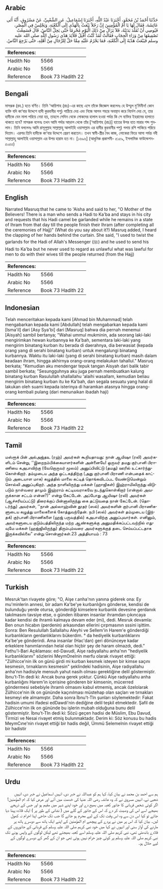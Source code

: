 ## Arabic


<div dir="rtl" lang="ar" style={{fontSize:'larger',backgroundColor:'#f8f9fa',padding:20}}>
حَدَّثَنَا أَحْمَدُ بْنُ مُحَمَّدٍ، أَخْبَرَنَا عَبْدُ اللَّهِ، أَخْبَرَنَا إِسْمَاعِيلُ، عَنِ الشَّعْبِيِّ، عَنْ مَسْرُوقٍ، أَنَّهُ أَتَى عَائِشَةَ، فَقَالَ لَهَا يَا أُمَّ الْمُؤْمِنِينَ إِنَّ رَجُلاً يَبْعَثُ بِالْهَدْىِ إِلَى الْكَعْبَةِ، وَيَجْلِسُ فِي الْمِصْرِ، فَيُوصِي أَنْ تُقَلَّدَ بَدَنَتُهُ، فَلاَ يَزَالُ مِنْ ذَلِكَ الْيَوْمِ مُحْرِمًا حَتَّى يَحِلَّ النَّاسُ‏.‏ قَالَ فَسَمِعْتُ تَصْفِيقَهَا مِنْ وَرَاءِ الْحِجَابِ فَقَالَتْ لَقَدْ كُنْتُ أَفْتِلُ قَلاَئِدَ هَدْىِ رَسُولِ اللَّهِ صلى الله عليه وسلم فَيَبْعَثُ هَدْيَهُ إِلَى الْكَعْبَةِ، فَمَا يَحْرُمُ عَلَيْهِ مِمَّا حَلَّ لِلرِّجَالِ مِنْ أَهْلِهِ، حَتَّى يَرْجِعَ النَّاسُ‏.‏
</div>
<div style={{backgroundColor:'#f8f9fa',padding:20, marginBottom: 10}}><table> <thead> <tr> <th>References:</th> <th></th> </tr> </thead> <tbody><tr><td>Hadith No</td><td>5566</td></tr><tr><td>Arabic No</td><td>5566</td></tr><tr><td>Reference</td><td>Book 73 Hadith 22</td></tr></tbody></table></div>

## Bengali


<div dir="ltr" lang="bn" style={{fontSize:'larger',backgroundColor:'#f8f9fa',padding:20}}>
মাসরূক (রহ.) হতে বর্ণিত। তিনি ‘আয়িশাহ (রাঃ)-এর কাছে এসে তাঁকে জিজ্ঞেস করলেনঃ হে উম্মুল মু’মিনীন! কোন ব্যক্তি যদি কা‘বার উদ্দেশে হাদী কুরবানীর পশু) পাঠিয়ে দেয় এবং নিজে আপন শহরে অবস্থান করে নির্দেশ দেয় যে, তার হাদীকে যেন মালা পরিয়ে নেয়া হয়, তাহলে সেদিন থেকে লোকদের হালাল হওয়া পর্যন্ত কি সে ব্যক্তির ইহরামের হালাতে থাকতে হবে? মাসরূক বলেনঃ তখন আমি পর্দার আড়াল থেকে তাঁর [‘আয়িশাহ (রাঃ)] হাতের উপর হাত মারার শব্দ শুনলাম। তিনি বললেনঃ আমি রাসূলুল্লাহ সাল্লাল্লাহু আলাইহি ওয়াসাল্লাম এর হাদীর কুরবানীর পশু) গলায় রশি পাকিয়ে পরিয়ে দিতাম। এরপর তিনি হাদীকে কা‘বার উদ্দেশে প্রেরণ করতেন। তখন স্বামী-স্ত্রীর বৈধ কাজ, লোকেরা ফিরে আসা পর্যন্ত নবী সাল্লাল্লাহু আলাইহি ওয়াসাল্লাম এর উপর হারাম হত না। [১৬৯৬] (আধুনিক প্রকাশনী- ৫১৫৯, ইসলামিক ফাউন্ডেশন- ৫০৫৫)
</div>
<div style={{backgroundColor:'#f8f9fa',padding:20, marginBottom: 10}}><table> <thead> <tr> <th>References:</th> <th></th> </tr> </thead> <tbody><tr><td>Hadith No</td><td>5566</td></tr><tr><td>Arabic No</td><td>5566</td></tr><tr><td>Reference</td><td>Book 73 Hadith 22</td></tr></tbody></table></div>

## English


<div dir="ltr" lang="en" style={{fontSize:'larger',backgroundColor:'#f8f9fa',padding:20}}>
Narrated Masruq:that he came to 'Aisha and said to her, "O Mother of the Believers! There is a man who sends a Hadi to Ka'ba and stays in his city and requests that his Hadi camel be garlanded while he remains in a state of Ihram from that day till the people finish their Ihram (after completing all the ceremonies of Hajj)" (What do you say about it?) Masruq added, I heard the clapping of her hands behind the curtain. She said, "I used to twist the garlands for the Hadi of Allah's Messenger (ﷺ) and he used to send his Hadi to Ka'ba but he never used to regard as unlawful what was lawful for men to do with their wives till the people returned (from the Hajj)
</div>
<div style={{backgroundColor:'#f8f9fa',padding:20, marginBottom: 10}}><table> <thead> <tr> <th>References:</th> <th></th> </tr> </thead> <tbody><tr><td>Hadith No</td><td>5566</td></tr><tr><td>Arabic No</td><td>5566</td></tr><tr><td>Reference</td><td>Book 73 Hadith 22</td></tr></tbody></table></div>

## Indonesian


<div dir="ltr" lang="id" style={{fontSize:'larger',backgroundColor:'#f8f9fa',padding:20}}>
Telah menceritakan kepada kami [Ahmad bin Muhammad] telah mengabarkan kepada kami [Abdullah] telah mengabarkan kepada kami [Isma'il] dari [Asy Sya'bi] dari [Masruq] bahwa dia pernah menemui [Aisyah] sambil bertanya; "Wahai ummul mukminin, ada seorang laki-laki mengirimkan hewan kurbannya ke Ka'bah, sementara laki-laki yang mengirim binatang kurban itu berada di daerahnya, dia berwasiat (kepada orang yang di serahi binatang kurban) untuk mengalungi binatang kurbannya. Waktu itu laki-laki (yang di serahi binatang kurban) masih dalam keadaan ihram, hingga akhirnya orang-orang melakukan tahallul." Masruq berkata; "Kemudian aku mendengar tepuk tangan Aisyah dari balik tabir sambil berkata; "Sesungguhnya aku juga pernah membuatkan kalung binatang kurban Rasulullah shallallahu 'alaihi wasallam, kemudian beliau mengirim binatang kurban itu ke Ka'bah, dan segala sesuatu yang halal di lakukan oleh suami kepada isterinya di haramkan atasnya hingga orang-orang kembali pulang (dari menunaikan ibadah haji)
</div>
<div style={{backgroundColor:'#f8f9fa',padding:20, marginBottom: 10}}><table> <thead> <tr> <th>References:</th> <th></th> </tr> </thead> <tbody><tr><td>Hadith No</td><td>5566</td></tr><tr><td>Arabic No</td><td>5566</td></tr><tr><td>Reference</td><td>Book 73 Hadith 22</td></tr></tbody></table></div>

## Tamil


<div dir="ltr" lang="ta" style={{fontSize:'larger',backgroundColor:'#f8f9fa',padding:20}}>
மஸ்ரூக் பின் அல்அஜ்தஉ (ரஹ்) அவர்கள் கூறியதாவது: நான் ஆயிஷா (ரலி) அவர்களிடம் சென்று, ‘‘இறைநம்பிக்கையாளர்களின் அன்னையே! ஒருவர் தமது குர்பானி பிராணியை கஅபாவிற்கு (வேறொருவர் மூலம்) அனுப்பிவிட்டு (தமது) ஊரில் உட்கார்ந்துகொள்கிறார். தம்முடைய அந்த ஒட்டகத்திற்கு (அது குர்பானி பிராணி என்பதைக் காட்டும் அடையாள மாக) கழுத்தில் மாலை கட்டித் தொங்கவிடப்பட வேண்டுமென்றும் சொல்லி அனுப்புகிறார். அந்த நாளிலிருந்து மக்கள் (ஹாஜிகள்) இஹ்ராமிலிருந்து விடுபடும் நாள்வரை தாமும் இஹ்ராம் கட்டியவராகவே நடந்துகொள்கிறார் (என்றால் அவருக்கான சட்டம் என்ன?)” என்று கேட்டேன். அப்போது ஆயிஷா (ரலி) அவர்கள் (ஆச்சரியப்பட்டு) திரைக்குப் பின்னாலிருந்து கை தட்டுவதை நான் கேட்டேன். (தொடர்ந்து) அவர்கள், ‘‘நான் அல்லாஹ்வின் தூதர் (ஸல்) அவர்களின் குர்பானி பிராணிகளுடைய கழுத்து மாலைகளைக் கோத்துவந்தேன். நபி (ஸல்) அவர்கள் தம்முடைய (இந்தக்) குர்பானி பிராணிகளை (ஹஜ் பருவத்தில்) கஅபாவிற்கு அனுப்புவார்கள். எனினும், அவர்களுடைய குடும்பத்திலிருந்த மற்ற ஆண்களுக்கு அனுமதிக்கப்பட்டவற்றில் எதுவுமே மக்கள் (ஹஜ்ஜிலிருந்து) திரும்பும்வரை அவர்களுக்குத் தடை செய்யப்பட்டதாக இருக்கவில்லை” என்று சொன்னார்கள்.23 அத்தியாயம் : 73
</div>
<div style={{backgroundColor:'#f8f9fa',padding:20, marginBottom: 10}}><table> <thead> <tr> <th>References:</th> <th></th> </tr> </thead> <tbody><tr><td>Hadith No</td><td>5566</td></tr><tr><td>Arabic No</td><td>5566</td></tr><tr><td>Reference</td><td>Book 73 Hadith 22</td></tr></tbody></table></div>

## Turkish


<div dir="ltr" lang="tr" style={{fontSize:'larger',backgroundColor:'#f8f9fa',padding:20}}>
Mesruk'tan rivayete göre; "O, Aişe r.anha'nın yanına giderek ona: Ey mu'minlerin annesi, bir adam Ka'be'ye kurbanlığını gönderse, kendisi de bulunduğu yerde otursa, gönderdiği kimselere kurbanlık devesine gerdanıık takılmasını tavsiye etse, o günden itibaren insanlar ihramdan çıkıncaya kadar kendisi de ihramlı kalmaya devam eder (mi), dedi. Mesruk devamla: Ben onun hicabın (perdenin) arkasından ellerini çırpmasının sssini işittim. Sonra: Ben Resulullah Sallallahu Aleyhi ve Sellem'in Harem'e gönderdiği kurbanlıkların gerdanlıklarını bükerdim. ° da hediyelik kurbanlıklarını Ka'be'ye gönderirdi. Ama insanlar (Hac'dan) geri dönünceye kadar erkeklere hanımlarından helal olan hiçbir şey de haram olmazdı, dedi." Fethu'l-Bari Açıklaması: ed-Davudl, Aişe radıyallahu anha'nın "hediyelik kurbanlıklarını" sözlerini MeymOnelnin merfu olarak rivayet ettiği: "Zülhicce'nin ilk on günü girdi mi kurban kesmek isteyen bir kimse saçını kesmesin, tırnaklarını kesmesin" şeklindeki hadisinin, Aişe radıyallahu anha'nın hadisiyle mensuh yahut nasih olması gerektiğine delil göstermiştir. İbnu't-TIn dedi ki: Ancak buna gerek yoktur. Çünkü Aişe radıyallahu anha kurbanlığını Harem'in içerisine gönderen bir kimsenin, mücerred göndermesi sebebiyle ihramlı olmasını kabul etmemiş, ancak özelolarak Zülhicce'nin ilk on gününde kaçınılması müstehap olan saçları ve tırnakları kesmeyi ele almamıştır. Daha sonra İbnu't-TIn şunları söylemektedir: Fakat hadisin umumi ifadesi edDawdi'nin dediğine delil teşkil etmektedir. Şafil de Zülhicce'nin ilk on gününde bu işlerin mubah olduğuna bunu delil göstermiştir. İbnu't-TIn dedi ki: Sözü geçen hadisi de Müslim, Ebu Davud, Tirmizi ve Nesai rivayet etmiş bulunmaktadır. Derim ki: Söz konusu bu hadis MeymCıne'nin rivayet ettiği bir hadis değil, Ümmü Selemelnin rivayet ettiği bir hadistir
</div>
<div style={{backgroundColor:'#f8f9fa',padding:20, marginBottom: 10}}><table> <thead> <tr> <th>References:</th> <th></th> </tr> </thead> <tbody><tr><td>Hadith No</td><td>5566</td></tr><tr><td>Arabic No</td><td>5566</td></tr><tr><td>Reference</td><td>Book 73 Hadith 22</td></tr></tbody></table></div>

## Urdu


<div dir="rtl" lang="ur" style={{fontSize:'larger',backgroundColor:'#f8f9fa',padding:20}}>
ہم سے احمد بن محمد نے بیان کیا، کہا ہم کو عبداللہ نے خبر دی، انہیں اسماعیل نے خبر دی، انہیں شعبی نے، انہیں مسروق نے کہ وہ عائشہ رضی اللہ عنہا کی خدمت میں آئے اور عرض کیا کہ ام المؤمنین! اگر کوئی شخص قربانی کا جانور کعبہ میں بھیج دے اور خود اپنے شہر میں مقیم ہو اور جس کے ذریعے بھیجے اسے اس کی وصیت کر دے کہ اس کے جانور کے گلے میں ( نشانی کے طور پر ) ایک قلادہ پہنا دیا جائے تو کیا اس دن سے وہ اس وقت تک کے لیے محرم ہو جائے گا جب تک حاجی اپنا احرام نہ کھول لیں۔ بیان کیا کہ اس پر میں نے پردے کے پیچھے ام المؤمنین کے اپنے ایک ہاتھ سے دوسرے ہاتھ پر مارنے کی آواز سنی اور انہوں نے کہا میں خود نبی کریم صلی اللہ علیہ وسلم کے قربانی کے جانوروں کے قلادے باندھتی تھی، نبی کریم صلی اللہ علیہ وسلم اسے کعبہ بھیجتے تھے لیکن لوگوں کے واپس ہونے تک نبی کریم صلی اللہ علیہ وسلم پر کوئی چیز حرام نہیں ہوتی تھی جو ان کے گھر کے دوسرے لوگوں کے لیے حلال ہو۔
</div>
<div style={{backgroundColor:'#f8f9fa',padding:20, marginBottom: 10}}><table> <thead> <tr> <th>References:</th> <th></th> </tr> </thead> <tbody><tr><td>Hadith No</td><td>5566</td></tr><tr><td>Arabic No</td><td>5566</td></tr><tr><td>Reference</td><td>Book 73 Hadith 22</td></tr></tbody></table></div>